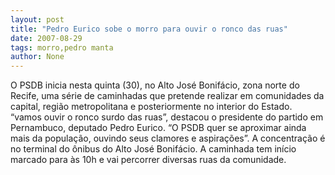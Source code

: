 ```yaml
---
layout: post
title: "Pedro Eurico sobe o morro para ouvir o ronco das ruas"
date: 2007-08-29
tags: morro,pedro manta
author: None
---
```

O PSDB inicia nesta quinta (30), no Alto Jos&eacute; Bonif&aacute;cio, zona norte do Recife, uma s&eacute;rie de caminhadas que pretende realizar em comunidades da capital, regi&atilde;o metropolitana e posteriormente no interior do Estado. 
&ldquo;vamos&nbsp;ouvir o ronco surdo das ruas&rdquo;, destacou o presidente do partido em Pernambuco, deputado Pedro Eurico. &ldquo;O PSDB quer se aproximar ainda mais da popula&ccedil;&atilde;o, ouvindo seus clamores e&nbsp;aspira&ccedil;&otilde;es&rdquo;. 
A&nbsp;concentra&ccedil;&atilde;o &eacute; no terminal do &ocirc;nibus do Alto Jos&eacute; Bonif&aacute;cio. A&nbsp;caminhada tem in&iacute;cio marcado para &agrave;s 10h e vai percorrer diversas ruas da comunidade. 
